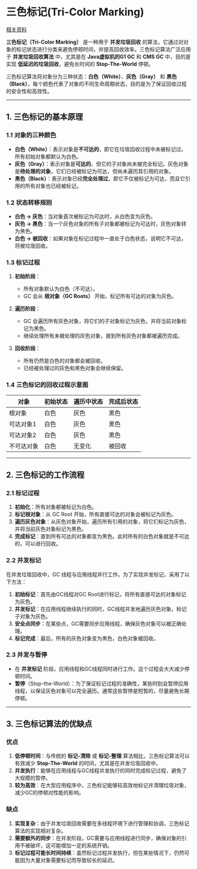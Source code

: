 # 三色标记(Tri-Color Marking)

[相关资料](https://en.wikipedia.org/wiki/Tracing_garbage_collection#Tri-color_marking)

**三色标记（Tri-Color Marking）** 是一种用于 **并发垃圾回收** 的算法，它通过对对象的标记状态进行分类来避免停顿时间，并提高回收效率。三色标记算法广泛应用于 **并发垃圾回收算法** 中，尤其是在 **Java虚拟机的G1 GC** 和 **CMS GC** 中，目的是实现 **低延迟的垃圾回收**，避免长时间的 **Stop-The-World** 停顿。

三色标记算法将对象分为三种状态：**白色（White）**、**灰色（Gray）** 和 **黑色（Black）**，每个颜色代表了对象的不同生命周期状态，目的是为了保证回收过程的安全性和高效性。

---

## **1. 三色标记的基本原理**

### **1.1 对象的三种颜色**
- **白色（White）**：表示对象是**不可达的**，即它在垃圾回收过程中未被标记过。所有初始对象都默认为白色。
- **灰色（Gray）**：表示对象是**可达的**，但它的子对象尚未被完全标记。灰色对象是**待处理的对象**，它们已经被标记为可达，但尚未遍历其引用的对象。
- **黑色（Black）**：表示对象已经**完全处理过**，即它不仅被标记为可达，而且它引用的所有对象也已经被标记。

### **1.2 状态转移规则**
- **白色 → 灰色**：当对象首次被标记为可达时，从白色变为灰色。
- **灰色 → 黑色**：当一个灰色对象的所有子对象都被标记为可达时，灰色对象转为黑色。
- **白色 → 被回收**：如果对象在标记过程中一直处于白色状态，说明它不可达，将被垃圾回收。

### **1.3 标记过程**
1. **初始阶段**：
   - 所有对象默认为白色（不可达）。
   - GC 会从 **根对象（GC Roots）** 开始，标记所有可达的对象为灰色。
   
2. **遍历阶段**：
   - GC 会遍历所有灰色对象，将它们的子对象标记为灰色，并将当前对象标记为黑色。
   - 继续处理所有未被处理的灰色对象，直到所有灰色对象都被遍历完成。

3. **回收阶段**：
   - 所有仍然是白色的对象都会被回收。
   - 已经被处理过的灰色和黑色对象会继续保留。

### **1.4 三色标记的回收过程示意图**

| 对象       | 初始状态 | 遍历中状态 | 完成后状态 |
|------------|----------|------------|------------|
| 根对象     | 白色     | 灰色       | 黑色       |
| 可达对象1  | 白色     | 灰色       | 黑色       |
| 可达对象2  | 白色     | 灰色       | 黑色       |
| 不可达对象 | 白色     | 无变化     | 被回收     |

---

## **2. 三色标记的工作流程**
### **2.1 标记过程**
1. **初始化**：所有对象都被标记为白色。
2. **标记根对象**：从 GC Root 开始，所有直接可达的对象会被标记为灰色。
3. **遍历灰色对象**：从灰色对象开始，遍历所有引用的对象，将它们标记为灰色，并将当前灰色对象标记为黑色。
4. **完成标记**：直到所有可达的对象都变为黑色。此时所有的白色对象就是不可达的，可以进行回收。

### **2.2 并发标记**
在并发垃圾回收中，GC 线程与应用线程并行工作。为了实现并发标记，采用了以下方法：
1. **初始标记**：首先由GC线程对GC Root进行标记，将所有直接可达的对象标记为灰色。
2. **并发标记**：在应用线程继续执行的同时，GC线程并发地遍历灰色对象，标记子对象为灰色。
3. **安全点同步**：在某些点，GC需要同步应用线程，确保灰色对象可以被正确处理。
4. **标记完成**：最后，所有的灰色对象变为黑色，白色对象被回收。

### **2.3 并发与暂停**
- 在 **并发标记** 阶段，应用线程和GC线程同时进行工作。这个过程会大大减少停顿时间。
- **暂停**（Stop-the-World）：为了保证标记过程的准确性，某些时刻会暂停应用线程，以保证灰色对象可以完全遍历。通常这些暂停是短暂的，尽量避免长期停顿。

---

## **3. 三色标记算法的优缺点**

### **优点**
1. **低停顿时间**：与传统的 **标记-清除** 或 **标记-整理** 算法相比，三色标记算法可以有效减少 **Stop-The-World** 的时间，尤其是在并发垃圾回收中。
2. **并发执行**：能够在应用线程与GC线程并发执行的同时完成标记过程，避免了大规模的暂停。
3. **较为高效**：在大型应用程序中，三色标记能够较高效地标记并清理垃圾对象，减少GC的停顿对性能的影响。

### **缺点**
1. **实现复杂**：由于并发垃圾回收需要在多线程环境下进行管理和协调，三色标记算法的实现相对复杂。
2. **需要额外的同步**：在并发阶段，GC需要与应用线程进行同步，确保对象的引用不被破坏，这可能增加一定的系统开销。
3. **标记过程可能长时间持续**：虽然标记过程并发执行，但在某些情况下，仍然可能因为大量对象需要标记而导致较长的延迟。

